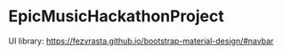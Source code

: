 # EpicMusicHackathonProject
UI library: https://fezvrasta.github.io/bootstrap-material-design/#navbar
